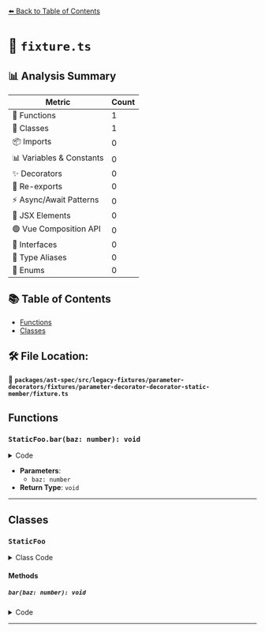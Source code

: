 [⬅️ Back to Table of Contents](../../../../../../../index.md)

# 📄 `fixture.ts`

## 📊 Analysis Summary

| Metric | Count |
|--------|-------|
| 🔧 Functions | 1 |
| 🧱 Classes | 1 |
| 📦 Imports | 0 |
| 📊 Variables & Constants | 0 |
| ✨ Decorators | 0 |
| 🔄 Re-exports | 0 |
| ⚡ Async/Await Patterns | 0 |
| 💠 JSX Elements | 0 |
| 🟢 Vue Composition API | 0 |
| 📐 Interfaces | 0 |
| 📑 Type Aliases | 0 |
| 🎯 Enums | 0 |

## 📚 Table of Contents

- [Functions](#functions)
- [Classes](#classes)

## 🛠️ File Location:
📂 **`packages/ast-spec/src/legacy-fixtures/parameter-decorators/fixtures/parameter-decorator-decorator-static-member/fixture.ts`**

## Functions

### `StaticFoo.bar(baz: number): void`

<details><summary>Code</summary>

```ts
static bar(@special(true) baz: number) {}
```
</details>

- **Parameters**:
  - `baz: number`
- **Return Type**: `void`

---

## Classes

### `StaticFoo`

<details><summary>Class Code</summary>

```ts
class StaticFoo {
  static bar(@special(true) baz: number) {}
}
```
</details>

#### Methods

##### `bar(baz: number): void`

<details><summary>Code</summary>

```ts
static bar(@special(true) baz: number) {}
```
</details>


---